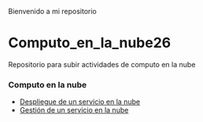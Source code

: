 Bienvenido a mi repositorio
# Computo_en_la_nube26
Repositorio para subir actividades de computo en la nube

<html>
  
<head>
  <title> computo</title>
</head>
<body>
  <h3> Computo en la nube</h3>
  <ul>
    <li> <a href="https://scortes4.github.io/Computo_en_la_nube26/Despliegue.html" target="_blanck">Despliegue de un servicio en la nube</a> </li>
    <li> <a href="https://scortes4.github.io/Computo_en_la_nube26/Gestion.html" target="_blanck">Gestión de un servicio en la nube</a> </li>
  </ul>
  
 </body>
  
</html>

